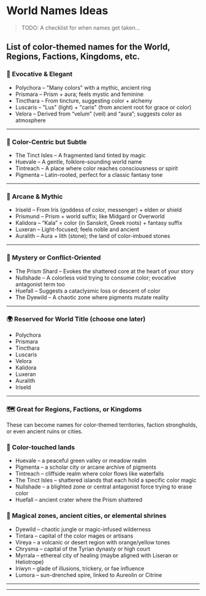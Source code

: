 
# World Names Ideas

> TODO: A checklist for when names get taken...  

## List of color-themed names for the World, Regions, Factions, Kingdoms, etc.  


### 🌈 Evocative & Elegant
- Polychora – "Many colors" with a mythic, ancient ring
- Prismara – Prism + aura; feels mystic and feminine
- Tincthara – From tincture, suggesting color + alchemy
- Luscaris – "Lus" (light) + "caris" (from ancient root for grace or color)
- Velora – Derived from “velum” (veil) and “aura”; suggests color as atmosphere

---

### 🎨 Color-Centric but Subtle

- The Tinct Isles – A fragmented land tinted by magic
- Huevale – A gentle, folklore-sounding world name
- Tintreach – A place where color reaches consciousness or spirit
- Pigmenta – Latin-rooted, perfect for a classic fantasy tone

---

### 🔮 Arcane & Mythic

- Iriseld – From Iris (goddess of color, messenger) + elden or shield
- Prismund – Prism + world suffix; like Midgard or Overworld
- Kalidora – “Kala” = color (in Sanskrit, Greek roots) + fantasy suffix
- Luxeran – Light-focused; feels noble and ancient
- Auralith – Aura + lith (stone); the land of color-imbued stones

---

### 🧩 Mystery or Conflict-Oriented

- The Prism Shard – Evokes the shattered core at the heart of your story
- Nullshade – A colorless void trying to consume color; evocative antagonist term too
- Huefall – Suggests a cataclysmic loss or descent of color
- The Dyewild – A chaotic zone where pigments mutate reality

---

### 🌍 Reserved for World Title (choose one later)

- Polychora
- Prismara
- Tincthara
- Luscaris
- Velora
- Kalidora
- Luxeran
- Auralith
- Iriseld

---

### 🗺 Great for Regions, Factions, or Kingdoms

These can become names for color-themed territories, faction strongholds, or even ancient ruins or cities.

### 🎨 Color-touched lands

- Huevale – a peaceful green valley or meadow realm
- Pigmenta – a scholar city or arcane archive of pigments
- Tintreach – cliffside realm where color flows like waterfalls
- The Tinct Isles – shattered islands that each hold a specific color magic
- Nullshade – a blighted zone or central antagonist force trying to erase color
- Huefall – ancient crater where the Prism shattered


### 🧪 Magical zones, ancient cities, or elemental shrines

- Dyewild – chaotic jungle or magic-infused wilderness
- Tintara – capital of the color mages or artisans
- Vireya – a volcanic or desert region with orange/yellow tones
- Chrysma – capital of the Tyrian dynasty or high court
- Myrrala – ethereal city of healing (maybe aligned with Liseran or Heliotrope)
- Iriwyn – glade of illusions, trickery, or fae influence
- Lumora – sun-drenched spire, linked to Aureolin or Citrine

---
---
